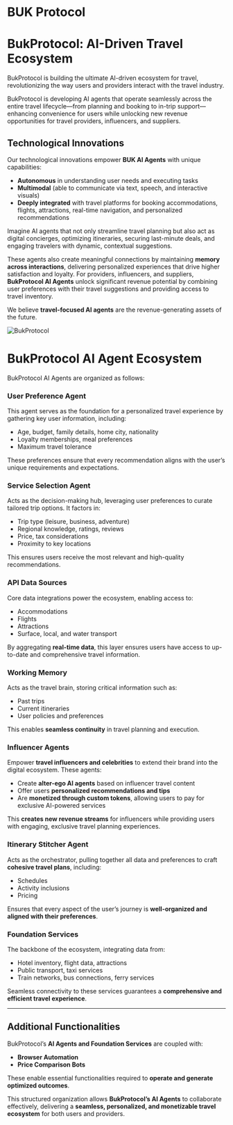 # BUK Protocol

# BukProtocol: AI-Driven Travel Ecosystem  

BukProtocol is building the ultimate AI-driven ecosystem for travel, revolutionizing the way users and providers interact with the travel industry.  

BukProtocol is developing AI agents that operate seamlessly across the entire travel lifecycle—from planning and booking to in-trip support—enhancing convenience for users while unlocking new revenue opportunities for travel providers, influencers, and suppliers.  

## Technological Innovations  

Our technological innovations empower **BUK AI Agents** with unique capabilities:  
- **Autonomous** in understanding user needs and executing tasks  
- **Multimodal** (able to communicate via text, speech, and interactive visuals)  
- **Deeply integrated** with travel platforms for booking accommodations, flights, attractions, real-time navigation, and personalized recommendations  

Imagine AI agents that not only streamline travel planning but also act as digital concierges, optimizing itineraries, securing last-minute deals, and engaging travelers with dynamic, contextual suggestions.  

These agents also create meaningful connections by maintaining **memory across interactions**, delivering personalized experiences that drive higher satisfaction and loyalty. For providers, influencers, and suppliers, **BukProtocol AI Agents** unlock significant revenue potential by combining user preferences with their travel suggestions and providing access to travel inventory.  

We believe **travel-focused AI agents** are the revenue-generating assets of the future.  

![BukProtocol]([https://buk-s3-bucket.s3.ap-south-1.amazonaws.com/images/buk-module.webp](https://buk-s3-bucket.s3.ap-south-1.amazonaws.com/images/buk-protocol-ai-agent.webp))

# BukProtocol AI Agent Ecosystem  

BukProtocol AI Agents are organized as follows:  

### **User Preference Agent**  
This agent serves as the foundation for a personalized travel experience by gathering key user information, including:  
- Age, budget, family details, home city, nationality  
- Loyalty memberships, meal preferences  
- Maximum travel tolerance  

These preferences ensure that every recommendation aligns with the user’s unique requirements and expectations.  

### **Service Selection Agent**  
Acts as the decision-making hub, leveraging user preferences to curate tailored trip options. It factors in:  
- Trip type (leisure, business, adventure)  
- Regional knowledge, ratings, reviews  
- Price, tax considerations  
- Proximity to key locations  

This ensures users receive the most relevant and high-quality recommendations.  

### **API Data Sources**  
Core data integrations power the ecosystem, enabling access to:  
- Accommodations  
- Flights  
- Attractions  
- Surface, local, and water transport  

By aggregating **real-time data**, this layer ensures users have access to up-to-date and comprehensive travel information.  

### **Working Memory**  
Acts as the travel brain, storing critical information such as:  
- Past trips  
- Current itineraries  
- User policies and preferences  

This enables **seamless continuity** in travel planning and execution.  

### **Influencer Agents**  
Empower **travel influencers and celebrities** to extend their brand into the digital ecosystem. These agents:  
- Create **alter-ego AI agents** based on influencer travel content  
- Offer users **personalized recommendations and tips**  
- Are **monetized through custom tokens**, allowing users to pay for exclusive AI-powered services  

This **creates new revenue streams** for influencers while providing users with engaging, exclusive travel planning experiences.  

### **Itinerary Stitcher Agent**  
Acts as the orchestrator, pulling together all data and preferences to craft **cohesive travel plans**, including:  
- Schedules  
- Activity inclusions  
- Pricing  

Ensures that every aspect of the user’s journey is **well-organized and aligned with their preferences**.  

### **Foundation Services**  
The backbone of the ecosystem, integrating data from:  
- Hotel inventory, flight data, attractions  
- Public transport, taxi services  
- Train networks, bus connections, ferry services  

Seamless connectivity to these services guarantees a **comprehensive and efficient travel experience**.  

---

## **Additional Functionalities**  
BukProtocol’s **AI Agents and Foundation Services** are coupled with:  
- **Browser Automation**  
- **Price Comparison Bots**  

These enable essential functionalities required to **operate and generate optimized outcomes**.  

This structured organization allows **BukProtocol’s AI Agents** to collaborate effectively, delivering a **seamless, personalized, and monetizable travel ecosystem** for both users and providers.  


